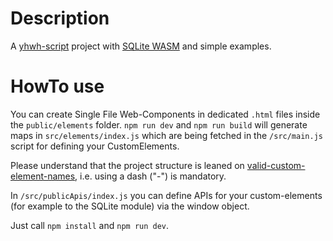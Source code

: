 # Description
A [yhwh-script](https://github.com/yhwh-script) project with [SQLite WASM](https://www.npmjs.com/package/@sqlite.org/sqlite-wasm) and simple examples.

# HowTo use
You can create Single File Web-Components in dedicated `.html` files inside the `public/elements` folder. `npm run dev` and `npm run build` will generate maps in `src/elements/index.js` which are being fetched in the `/src/main.js` script for defining your CustomElements.

Please understand that the project structure is leaned on [valid-custom-element-names](https://html.spec.whatwg.org/multipage/custom-elements.html#valid-custom-element-name), i.e. using a dash ("-") is mandatory.

In `/src/publicApis/index.js` you can define APIs for your custom-elements (for example to the SQLite module) via the window object.

Just call `npm install` and `npm run dev`.
